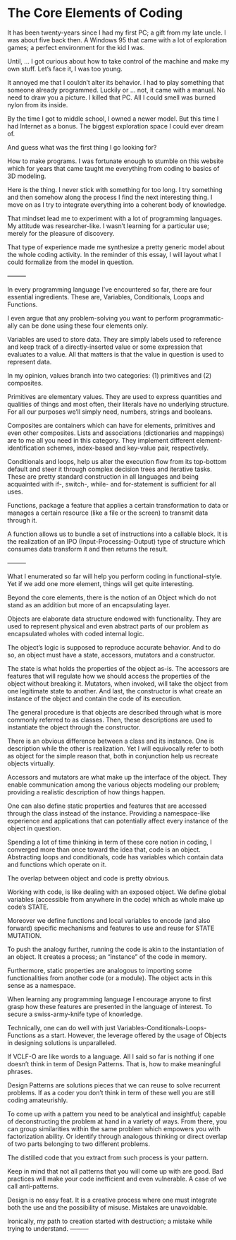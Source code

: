 # The Core Elements of Coding

It has been twenty-years since I had my first PC; a gift from my late uncle. I was about five back then. A Windows 95  that came  with a lot of exploration games; a perfect environment for the kid I was.

Until, … I got curious about how to take control of the machine and make my own stuff. Let’s face it, I was too young. 

It annoyed me that I couldn’t alter its behavior. I had to play something that someone already programmed. Luckily or … not, it came with a manual. No need to draw you a picture. I killed that PC. All I could smell was burned nylon from its inside.

By the time I got to middle school, I owned a newer model. But this time I had Internet as a bonus. The biggest exploration space I could ever dream of.

And guess what was the first thing I go looking for? 

How to make programs. I was fortunate enough  to stumble on this website which for  years that came taught me everything from coding to basics of 3D modeling.

Here is the thing. I never stick with something for too long. I try something and then somehow along the process I find the next interesting thing. I move on as I try to integrate everything into a coherent body of knowledge.

That mindset lead me to experiment with a lot of programming languages. My attitude was researcher-like. I wasn’t learning for a particular use; merely for the pleasure of discovery.

That type of experience made me synthesize a pretty generic model about the whole coding activity. In the reminder of this essay, I will layout what I could formalize from the model in question.

———

In every programming language I’ve encountered so far, there are four essential ingredients. These are, Variables, Conditionals, Loops and Functions.

I even argue that any problem-solving you want to perform programmatic-ally can be done using these four elements only. 

Variables are used to store data. They are simply labels used to reference and keep track of a directly-inserted value or some expression that evaluates to a value. All that matters is that the value in question is used to represent data.

In my opinion, values branch into two categories: (1) primitives and (2) composites.

Primitives are elementary values. They are used to express quantities and qualities of things and most often, their literals have no underlying structure. For all our purposes we’ll simply need, numbers, strings and booleans.

Composites are containers which can have for elements, primitives and even other composites. Lists and associations (dictionaries and mappings) are to me all you need in this category. They implement different element-identification schemes, index-based and key-value pair, respectively.

Conditionals and loops, help us alter the execution flow from its top-bottom default and steer it through complex decision trees and iterative tasks. These are pretty standard construction in all languages and being acquainted with if-, switch-, while- and for-statement is sufficient for all uses.

Functions, package a feature that applies a certain transformation to data or manages a certain resource (like a file or the screen) to transmit data through it. 

A function allows us to bundle a set of instructions into a callable block. It is the realization of an IPO (Input-Processing-Output) type of structure which consumes data transform it and then returns the result.

———

What I enumerated so far will help you perform coding in functional-style. Yet if we add one more element, things will get quite interesting.

Beyond the core elements, there is the notion of an Object which do not stand as an addition but more of an encapsulating layer.

Objects are elaborate data structure endowed with functionality. They are used to represent physical and even abstract parts of our problem as encapsulated wholes with coded internal logic.

The object’s logic is supposed to reproduce accurate behavior. And to do so, an object must have a state, accessors, mutators and a constructor.

The state is what holds the properties of the object as-is. The accessors are features that will regulate how we should access the properties of the object without breaking it. Mutators,  when invoked, will take the object from one legitimate state to another. And last, the constructor is what create an instance of the object and contain the code of its execution.

The general procedure is that objects are described through what is more commonly referred to as classes. Then, these descriptions are used to instantiate the object through the constructor. 

There is an obvious difference between a class and its instance. One is description while the other is realization. Yet I will equivocally refer to both as object for the simple reason that, both in conjunction help us recreate objects virtually.

Accessors and mutators are what make up the interface of the object. They enable communication among the various objects modeling our problem; providing a realistic description of how things happen.

One can also define static properties and features that are accessed through the class instead of the instance. Providing a namespace-like experience and applications that can potentially affect every instance of the object in question.

Spending a lot of time thinking in term of these core notion in coding, I converged more than once toward the idea that, code is an object. Abstracting loops and conditionals, code has variables which contain data and functions which operate on it.

 The overlap between object and code is pretty obvious.

Working with code, is like dealing with an exposed object. We define global variables (accessible from anywhere in the code) which as whole make up code’s STATE. 

Moreover we define functions and local variables to encode (and also forward) specific mechanisms and features to use and reuse for STATE MUTATION.

To push the analogy further, running the code is akin to the instantiation of an object. It creates a process; an “instance” of the code in memory.

Furthermore, static properties are analogous to importing some functionalities from another code (or a module). The object acts in this sense as a namespace.

When learning any programming language I encourage anyone to first grasp how these features are presented in the language of interest. To secure a swiss-army-knife type of knowledge.

Technically, one can do well with just Variables-Conditionals-Loops-Functions as a start. However, the leverage offered by the usage of Objects in designing solutions is unparalleled.

If VCLF-O are like words to a language. All I said so far is nothing if one doesn’t think in term of Design Patterns. That is, how to make meaningful phrases.

Design Patterns are solutions pieces that we can reuse to solve recurrent problems. If as a coder you don’t think in term of these well you are still coding amateurishly.

To come up with a pattern you need to be analytical and insightful; capable of deconstructing the problem at hand in a variety of ways. From there, you can group similarities within the same problem which empowers you with factorization ability. Or identify through analogous thinking or direct overlap of two parts belonging to two different problems.

The distilled code that you extract from such process is your pattern.

Keep in mind that not all patterns that you will come up with are good. Bad practices will make your code inefficient and even vulnerable. A case of we call anti-patterns.

Design is no easy feat. It is a creative process where one must integrate both the use and the possibility of misuse. Mistakes are unavoidable.

Ironically, my path to creation started with destruction; a mistake while trying to understand.
———